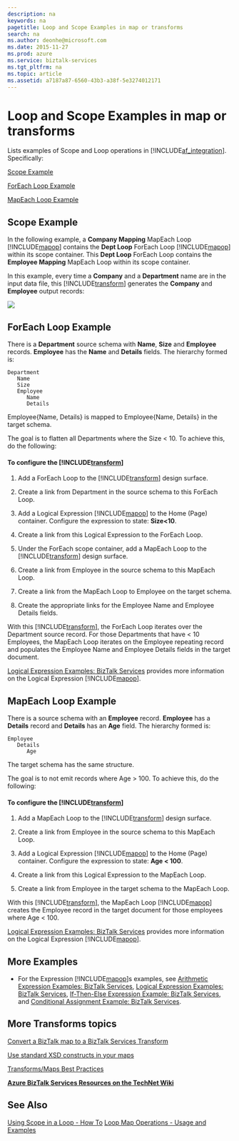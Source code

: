 ```yaml
---
description: na
keywords: na
pagetitle: Loop and Scope Examples in map or transforms
search: na
ms.author: deonhe@microsoft.com
ms.date: 2015-11-27
ms.prod: azure
ms.service: biztalk-services
ms.tgt_pltfrm: na
ms.topic: article
ms.assetid: a7187a87-6560-43b3-a38f-5e3274012171
---
```

# Loop and Scope Examples in map or transforms
Lists examples of Scope and Loop operations in [!INCLUDE[af_integration](/Token/af_integration_md.md)]. Specifically:

[Scope Example](/Topic/Loop_and_Scope_Examples_in_map_or_transforms.md#BKMK_ScopeEx)

[ForEach Loop Example](/Topic/Loop_and_Scope_Examples_in_map_or_transforms.md#BKMK_ForEachEx)

[MapEach Loop Example](/Topic/Loop_and_Scope_Examples_in_map_or_transforms.md#BKMK_MapEachEx)

## <a name="BKMK_ScopeEx"></a>Scope Example
In the following example, a **Company Mapping** MapEach Loop [!INCLUDE[mapop](/Token/mapop_md.md)] contains the **Dept Loop** ForEach Loop [!INCLUDE[mapop](/Token/mapop_md.md)] within its scope container. This **Dept Loop** ForEach Loop contains the **Employee Mapping** MapEach Loop within its scope container.

In this example, every time a **Company** and a **Department** name are in the input data file, this [!INCLUDE[transform](/Token/transform_md.md)] generates the **Company** and **Employee** output records:

![](/Image/AppFabricIntScopeExample.jpg)

## <a name="BKMK_ForEachEx"></a>ForEach Loop Example
There is a **Department** source schema with **Name**, **Size** and **Employee** records. **Employee** has the **Name** and **Details** fields. The hierarchy formed is:

```
Department
   Name
   Size
   Employee
      Name
      Details
```
Employee{Name, Details} is mapped to Employee{Name, Details} in the target schema.

The goal is to flatten all Departments where the Size &lt; 10. To achieve this, do the following:

#### To configure the [!INCLUDE[transform](/Token/transform_md.md)]

1. Add a ForEach Loop to the [!INCLUDE[transform](/Token/transform_md.md)] design surface.

2. Create a link from Department in the source schema to this ForEach Loop.

3. Add a Logical Expression [!INCLUDE[mapop](/Token/mapop_md.md)] to the Home (Page) container. Configure the expression to state: **Size&lt;10**.

4. Create a link from this Logical Expression to the ForEach Loop.

5. Under the ForEach scope container, add a MapEach Loop to the [!INCLUDE[transform](/Token/transform_md.md)] design surface.

6. Create a link from Employee in the source schema to this MapEach Loop.

7. Create a link from the MapEach Loop to Employee on the target schema.

8. Create the appropriate links for the Employee Name and Employee Details fields.

With this [!INCLUDE[transform](/Token/transform_md.md)], the ForEach Loop  iterates over the Department source record. For those Departments that have &lt; 10 Employees, the MapEach Loop iterates on the Employee repeating record and populates the Employee Name and Employee Details fields in the target document.

[Logical Expression Examples: BizTalk Services](/Topic/Logical_Expression_Examples__BizTalk_Services.md) provides more information on the Logical Expression [!INCLUDE[mapop](/Token/mapop_md.md)].

## <a name="BKMK_MapEachEx"></a>MapEach Loop Example
There is a source schema with an **Employee** record. **Employee** has a **Details** record and **Details** has an **Age** field. The hierarchy formed is:

```
Employee
   Details
      Age
```
The target schema has the same structure.

The goal is to not emit records where Age &gt; 100. To achieve this, do the following:

#### To configure the [!INCLUDE[transform](/Token/transform_md.md)]

1. Add a MapEach Loop to the [!INCLUDE[transform](/Token/transform_md.md)] design surface.

2. Create a link from Employee in the source schema to this MapEach Loop.

3. Add a Logical Expression [!INCLUDE[mapop](/Token/mapop_md.md)] to the Home (Page) container. Configure the expression to state: **Age &lt; 100**.

4. Create a link from this Logical Expression to the MapEach Loop.

5. Create a link from Employee in the target schema to the MapEach Loop.

With this [!INCLUDE[transform](/Token/transform_md.md)], the MapEach Loop [!INCLUDE[mapop](/Token/mapop_md.md)] creates the Employee record in the target document for those employees where Age &lt; 100.

[Logical Expression Examples: BizTalk Services](/Topic/Logical_Expression_Examples__BizTalk_Services.md) provides more information on the Logical Expression [!INCLUDE[mapop](/Token/mapop_md.md)].

## More Examples

- For the Expression [!INCLUDE[mapop](/Token/mapop_md.md)]s examples, see [Arithmetic Expression Examples: BizTalk Services](/Topic/Arithmetic_Expression_Examples__BizTalk_Services.md), [Logical Expression Examples: BizTalk Services](/Topic/Logical_Expression_Examples__BizTalk_Services.md), [If-Then-Else Expression Example: BizTalk Services](/Topic/If-Then-Else_Expression_Example__BizTalk_Services.md), and [Conditional Assignment Example: BizTalk Services](/Topic/Conditional_Assignment_Example__BizTalk_Services.md).

## More Transforms topics
[Convert a BizTalk map to a BizTalk Services Transform](/Topic/Convert_a_BizTalk_map_to_a_BizTalk_Services_Transform.md)

[Use standard XSD constructs in your maps](/Topic/Use_standard_XSD_constructs_in_your_maps.md)

[Transforms&#47;Maps Best Practices](/Topic/Transforms/Maps_Best_Practices.md)

**[Azure BizTalk Services Resources on the TechNet Wiki](http://social.technet.microsoft.com/wiki/contents/articles/11426.azure-biztalk-services-resources-on-the-technet-wiki.aspx)**

## See Also
[Using Scope in a Loop - How To](/Topic/Using_Scope_in_a_Loop_-_How_To.md)
[Loop Map Operations - Usage and Examples](/Topic/Loop_Map_Operations_-_Usage_and_Examples.md)

